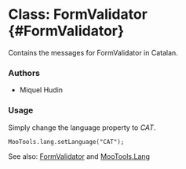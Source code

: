 Class: FormValidator {#FormValidator}
=====================================

Contains the messages for FormValidator in Catalan.

### Authors

* Miquel Hudin

### Usage

Simply change the language property to *CAT*.

	MooTools.lang.setLanguage("CAT");

See also: [FormValidator][] and [MooTools.Lang][]

[FormValidator]: http://www.mootools.net/more/docs/Forms/FormValidator#FormValidator
[MooTools.Lang]: http://www.mootools.net/more/docs/Core/MooTools.Lang